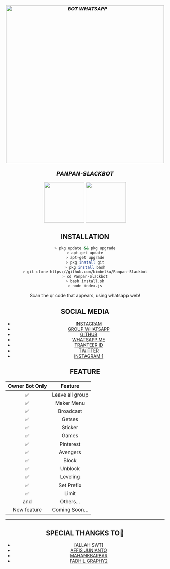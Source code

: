 <div align="center">
<img src="https:https://images4.alphacoders.com/641/641968.jpg" alt="𝘽𝙊𝙏 𝙒𝙃𝘼𝙏𝙎𝘼𝙋𝙋" width="500" />


<h3 align="center">𝙋𝘼𝙉𝙋𝘼𝙉-𝙎𝙇𝘼𝘾𝙆𝘽𝙊𝙏</h3>
<p align="center">
  <a href="https://github.com/bimbelku"><img src="https://avatars.githubusercontent.com/u/76678504?s=400&u=85145113789bd1b2db84778ce7eefc30aa017383&v=4" height="128" width="128" /></a>
  <a href="https://github.com/Panpan-Slackbot"><img src="https://j.top4top.io/p_18503y4jm1.jpg" height="128" width="128" /></a>
 </p>
  
## INSTALLATION

```bash
> pkg update && pkg upgrade
> apt-get update
> apt-get upgrade
> pkg install git
> pkg install bash
> git clone https://github.com/bimbelku/Panpan-Slackbot
> cd Panpan-Slackbot
> bash install.sh
> node index.js
```

Scan the qr code that appears, using whatsapp web!



## SOCIAL MEDIA

* [INSTAGRAM](https://instagram.com/kaumbodoh_)
* [GROUP WHATSAPP](https://chat.whatsapp.com/D2rammOC8oc42MZkNuO7M8)
* [GITHUB](https://github.com/bimbel/Panpan-Slackbot)
* [WHATSAPP ME](https://api.whatsapp.com/send?phone=6282236929603&text=Assalamualaikum)
* [TRAKTEER ID](https://trakteer.id/panpan-youth)
* [TWITTER](https://twitter.com/kaumbodoh)
* [INSTAGRAM 1](https://Instagram.com/apasih.pan)

## FEATURE

| Owner Bot Only  |              Feature                |
| :------------: | :---------------------------------------------: |
|         ✅          |   Leave all group                   |
|         ✅          |   Maker Menu                    |
|         ✅          |   Broadcast                      |
|         ✅          |   Getses                      |
|         ✅          |   Sticker                      |
|         ✅          |   Games                                |
|         ✅          |   Pinterest                          |
|         ✅          |   Avengers                            |
|         ✅          |   Block                      |
|         ✅          |   Unblock                      |
|         ✅          |   Leveling                        |
|         ✅          |   Set Prefix                      |
|         ✅          |   Limit                          |
|         and        |  Others...                     |
| New feature |  Coming Soon...             |

---

## SPECIAL THANGKS TO🤝
* [ALLAH SWT]
* [AFFIS JUNIANTO](https://github.com/affisjunianto/botwasapv3)
* [MAHANKBARBAR](https://github.com/MhankBarBar)
* [FADHIL GRAPHY2](https://github.com/FdhlGraphy)
